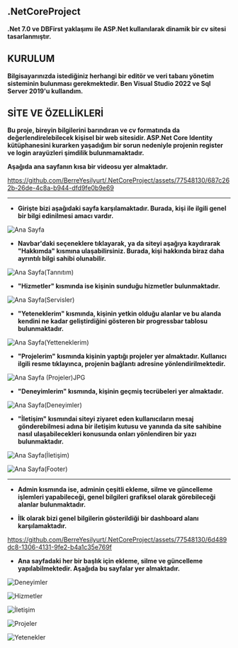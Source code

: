 ## .NetCoreProject

**.Net 7.0 ve DBFirst yaklaşımı ile ASP.Net kullanılarak dinamik bir cv sitesi tasarlanmıştır.**

## KURULUM
**Bilgisayarınızda istediğiniz herhangi bir editör ve veri tabanı yönetim sisteminin bulunması gerekmektedir. Ben Visual Studio 2022 ve Sql Server 2019'u kullandım.**

## SİTE VE ÖZELLİKLERİ
**Bu proje, bireyin bilgilerini barındıran ve cv formatında da değerlendirelebilecek kişisel bir web sitesidir. ASP.Net Core Identity kütüphanesini kurarken yaşadığım bir sorun nedeniyle projenin register ve login arayüzleri şimdilik bulunmamaktadır.**

**Aşağıda ana sayfanın kısa bir videosu yer almaktadır.**

https://github.com/BerreYesilyurt/.NetCoreProject/assets/77548130/687c262b-26de-4c8a-b944-dfd9fe0b9e69
  
---


- **Girişte bizi aşağıdaki sayfa karşılamaktadır. Burada, kişi ile ilgili genel bir bilgi edinilmesi amacı vardır.**

![Ana Sayfa](https://github.com/BerreYesilyurt/.NetCoreProject/assets/77548130/34244a33-a979-4174-a89d-5221b44240eb)

- **Navbar'daki seçeneklere tıklayarak, ya da siteyi aşağıya kaydırarak "Hakkımda" kısmına ulaşabilirsiniz. Burada, kişi hakkında biraz daha ayrıntılı bilgi sahibi olunabilir.**

![Ana Sayfa(Tannıtım)](https://github.com/BerreYesilyurt/.NetCoreProject/assets/77548130/e38ba041-1f80-4706-97fe-a19025f8c30d)

- **"Hizmetler" kısmında ise kişinin sunduğu hizmetler bulunmaktadır.**

![Ana Sayfa(Servisler)](https://github.com/BerreYesilyurt/.NetCoreProject/assets/77548130/d2bcc765-a002-4f8a-88fb-d5f70917cd7d)

- **"Yeteneklerim" kısmında, kişinin yetkin olduğu alanlar ve bu alanda kendini ne kadar geliştirdiğini gösteren bir progressbar tablosu bulunmaktadır.**
  
![Ana Sayfa(Yetteneklerim)](https://github.com/BerreYesilyurt/.NetCoreProject/assets/77548130/4a67c9b4-3888-4f4d-a605-05cb89e6a435)

- **"Projelerim" kısmında kişinin yaptığı projeler yer almaktadır. Kullanıcı ilgili resme tıklayınca, projenin bağlantı adresine yönlendirilmektedir.**
  
![Ana Sayfa (Projeler)JPG](https://github.com/BerreYesilyurt/.NetCoreProject/assets/77548130/a57f5699-6bcb-4df4-af3c-024b5e4a00a3)

- **"Deneyimlerim" kısmında, kişinin geçmiş tecrübeleri yer almaktadır.**

![Ana Sayfa(Deneyimler)](https://github.com/BerreYesilyurt/.NetCoreProject/assets/77548130/f5592350-f31a-42c6-937d-c56ac60d5d45)

- **"İletişim" kısmındai siteyi ziyaret eden kullanıcıların mesaj gönderebilmesi adına bir iletişim kutusu ve yanında da site sahibine nasıl ulaşabilecekleri konusunda onları yönlendiren bir yazı bulunmaktadır.**
  
![Ana Sayfa(İletişim)](https://github.com/BerreYesilyurt/.NetCoreProject/assets/77548130/4a2b6caa-d93b-4689-ad4c-058838776afa)

![Ana Sayfa(Footer)](https://github.com/BerreYesilyurt/.NetCoreProject/assets/77548130/b720e194-c833-4f13-a235-6de19cfdbb3a)


---

- **Admin kısmında ise, adminin çeşitli ekleme, silme ve güncelleme işlemleri yapabileceği, genel bilgileri grafiksel olarak görebileceği alanlar bulunmaktadır.**

- **İlk olarak bizi genel bilgilerin gösterildiği bir dashboard alanı karşılamaktadır.**

https://github.com/BerreYesilyurt/.NetCoreProject/assets/77548130/6d489dc8-1306-4131-9fe2-b4a1c35e769f

- **Ana sayfadaki her bir başlık için ekleme, silme ve güncelleme yapılabilmektedir. Aşağıda bu sayfalar yer almaktadır.**

 
![Deneyimler](https://github.com/BerreYesilyurt/.NetCoreProject/assets/77548130/8b173c4b-b308-4387-9c6d-735f4af5ffd9)


![Hizmetler](https://github.com/BerreYesilyurt/.NetCoreProject/assets/77548130/91bc6eff-a3c3-4ca1-8f77-ae84170c2724)


![İletişim](https://github.com/BerreYesilyurt/.NetCoreProject/assets/77548130/b28cff42-bcc6-4e93-83ab-1506eef3c95d)


![Projeler](https://github.com/BerreYesilyurt/.NetCoreProject/assets/77548130/ce429d63-7467-4b31-8ad8-3f8142f9179b)


![Yetenekler](https://github.com/BerreYesilyurt/.NetCoreProject/assets/77548130/e4090886-499e-4f72-947b-5dc23a917137)

